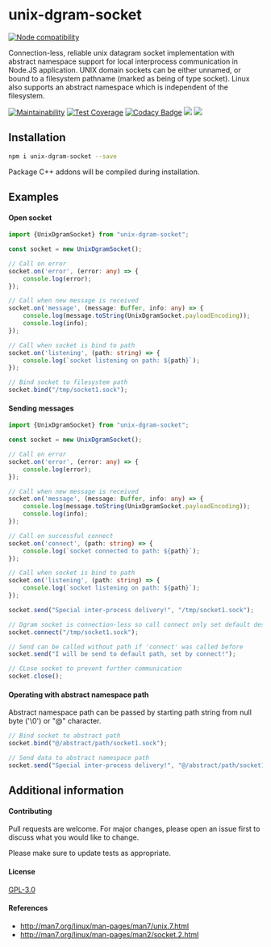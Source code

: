 # unix-dgram-socket
[![Node compatibility](https://github.com/ulwanski/unix-dgram-socket/actions/workflows/compatibility.yml/badge.svg?branch=master)](https://github.com/ulwanski/unix-dgram-socket/actions/workflows/compatibility.yml)

Connection-less, reliable unix datagram socket implementation with abstract namespace support for local interprocess communication in Node.JS application.
UNIX domain sockets can be either unnamed, or bound to a filesystem pathname (marked as being of type socket).
Linux also supports an abstract namespace which is independent of the filesystem.

[![Maintainability](https://api.codeclimate.com/v1/badges/dbc4719bb948227082c5/maintainability)](https://codeclimate.com/github/ulwanski/unix-dgram-socket/maintainability) 
[![Test Coverage](https://api.codeclimate.com/v1/badges/dbc4719bb948227082c5/test_coverage)](https://codeclimate.com/github/ulwanski/unix-dgram-socket/test_coverage) 
[![Codacy Badge](https://api.codacy.com/project/badge/Grade/d3c2d8318a5f4a91b092bad74a2173fc)](https://www.codacy.com/app/ulwanski/unix-dgram-socket?utm_source=github.com&amp;utm_medium=referral&amp;utm_content=ulwanski/unix-dgram-socket&amp;utm_campaign=Badge_Grade) 
![](https://img.shields.io/github/issues-raw/ulwanski/unix-dgram-socket.svg?style=flat)
![](https://img.shields.io/snyk/vulnerabilities/npm/unix-dgram-socket.svg?style=flat-square)

## Installation
```bash
npm i unix-dgram-socket --save
```
Package C++ addons will be compiled during installation.

## Examples
#### Open socket
```typescript
import {UnixDgramSocket} from "unix-dgram-socket";

const socket = new UnixDgramSocket();

// Call on error
socket.on('error', (error: any) => {
    console.log(error);
});

// Call when new message is received
socket.on('message', (message: Buffer, info: any) => {
    console.log(message.toString(UnixDgramSocket.payloadEncoding));
    console.log(info);
});

// Call when socket is bind to path
socket.on('listening', (path: string) => {
    console.log(`socket listening on path: ${path}`);
});

// Bind socket to filesystem path
socket.bind("/tmp/socket1.sock");
```

#### Sending messages
```typescript
import {UnixDgramSocket} from "unix-dgram-socket";

const socket = new UnixDgramSocket();

// Call on error
socket.on('error', (error: any) => {
    console.log(error);
});

// Call when new message is received
socket.on('message', (message: Buffer, info: any) => {
    console.log(message.toString(UnixDgramSocket.payloadEncoding));
    console.log(info);
});

// Call on successful connect
socket.on('connect', (path: string) => {
    console.log(`socket connected to path: ${path}`);
});

// Call when socket is bind to path
socket.on('listening', (path: string) => {
    console.log(`socket listening on path: ${path}`);
});

socket.send("Special inter-process delivery!", "/tmp/socket1.sock");

// Dgram socket is connection-less so call connect only set default destination path and can be called many times
socket.connect("/tmp/socket1.sock");

// Send can be called without path if 'connect' was called before
socket.send("I will be send to default path, set by connect!");

// CLose socket to prevent further communication
socket.close();
```

#### Operating with abstract namespace path
Abstract namespace path can be passed by starting path string from null byte ('\0') or "@" character.
```typescript
// Bind socket to abstract path
socket.bind("@/abstract/path/socket1.sock");

// Send data to abstract namespace path
socket.send("Special inter-process delivery!", "@/abstract/path/socket1.sock");
```

## Additional information 
#### Contributing
Pull requests are welcome. For major changes, please open an issue first to discuss what you would like to change.

Please make sure to update tests as appropriate.

#### License
[GPL-3.0](https://choosealicense.com/licenses/gpl-3.0/)

#### References
- http://man7.org/linux/man-pages/man7/unix.7.html
- http://man7.org/linux/man-pages/man2/socket.2.html
